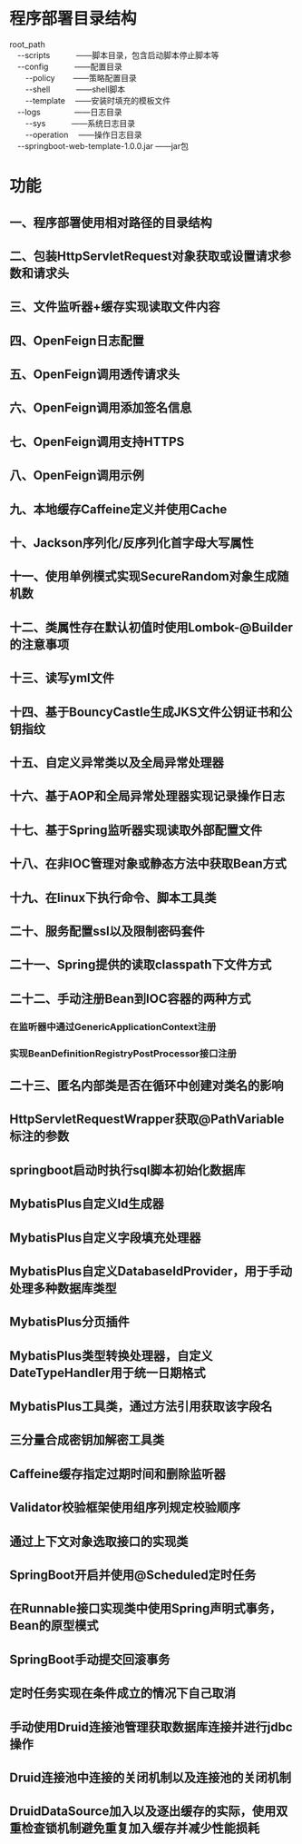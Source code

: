 # 程序部署目录结构
root_path<br/>
&emsp;--scripts &emsp;&emsp;&emsp;——脚本目录，包含启动脚本停止脚本等 <br/>
&emsp;--config &emsp;&emsp;&emsp;——配置目录 <br/>
&emsp;&emsp;--policy &emsp;&emsp;——策略配置目录<br/>
&emsp;&emsp;--shell &emsp;&emsp;&emsp;——shell脚本<br/>
&emsp;&emsp;--template &emsp;——安装时填充的模板文件<br/>
&emsp;--logs &emsp;&emsp;&emsp;&emsp;——日志目录<br/>
&emsp;&emsp;--sys &emsp;&emsp;&emsp;——系统日志目录<br/>
&emsp;&emsp;--operation &emsp;——操作日志目录<br/>
&emsp;--springboot-web-template-1.0.0.jar ——jar包<br/>

# 功能
## 一、程序部署使用相对路径的目录结构

## 二、包装HttpServletRequest对象获取或设置请求参数和请求头

## 三、文件监听器+缓存实现读取文件内容

## 四、OpenFeign日志配置

## 五、OpenFeign调用透传请求头

## 六、OpenFeign调用添加签名信息

## 七、OpenFeign调用支持HTTPS

## 八、OpenFeign调用示例

## 九、本地缓存Caffeine定义并使用Cache

## 十、Jackson序列化/反序列化首字母大写属性

## 十一、使用单例模式实现SecureRandom对象生成随机数

## 十二、类属性存在默认初值时使用Lombok-@Builder的注意事项

## 十三、读写yml文件

## 十四、基于BouncyCastle生成JKS文件公钥证书和公钥指纹

## 十五、自定义异常类以及全局异常处理器

## 十六、基于AOP和全局异常处理器实现记录操作日志

## 十七、基于Spring监听器实现读取外部配置文件

## 十八、在非IOC管理对象或静态方法中获取Bean方式

## 十九、在linux下执行命令、脚本工具类

## 二十、服务配置ssl以及限制密码套件

## 二十一、Spring提供的读取classpath下文件方式

## 二十二、手动注册Bean到IOC容器的两种方式
### 在监听器中通过GenericApplicationContext注册
### 实现BeanDefinitionRegistryPostProcessor接口注册

## 二十三、匿名内部类是否在循环中创建对类名的影响

## HttpServletRequestWrapper获取@PathVariable标注的参数

## springboot启动时执行sql脚本初始化数据库

## MybatisPlus自定义Id生成器

## MybatisPlus自定义字段填充处理器

## MybatisPlus自定义DatabaseIdProvider，用于手动处理多种数据库类型

## MybatisPlus分页插件

## MybatisPlus类型转换处理器，自定义DateTypeHandler用于统一日期格式

## MybatisPlus工具类，通过方法引用获取该字段名

## 三分量合成密钥加解密工具类

## Caffeine缓存指定过期时间和删除监听器

## Validator校验框架使用组序列规定校验顺序

## 通过上下文对象选取接口的实现类

## SpringBoot开启并使用@Scheduled定时任务

## 在Runnable接口实现类中使用Spring声明式事务，Bean的原型模式

## SpringBoot手动提交回滚事务

## 定时任务实现在条件成立的情况下自己取消

## 手动使用Druid连接池管理获取数据库连接并进行jdbc操作

## Druid连接池中连接的关闭机制以及连接池的关闭机制

## DruidDataSource加入以及逐出缓存的实际，使用双重检查锁机制避免重复加入缓存并减少性能损耗
